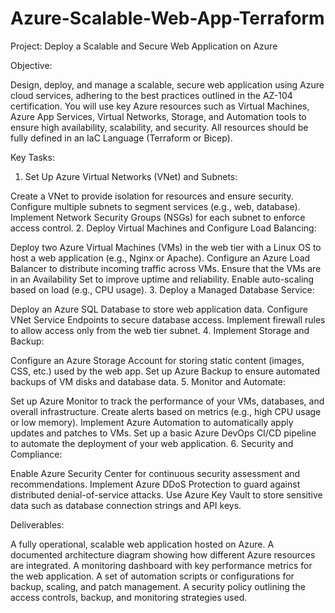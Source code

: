 # Azure-Scalable-Web-App-Terraform
Project: Deploy a Scalable and Secure Web Application on Azure 


Objective: 

Design, deploy, and manage a scalable, secure web application using Azure cloud services, adhering to the best practices outlined in the AZ-104 certification. You will use key Azure resources such as Virtual Machines, Azure App Services, Virtual Networks, Storage, and Automation tools to ensure high availability, scalability, and security. All resources should be fully defined in an IaC Language (Terraform or Bicep).


Key Tasks: 

1. Set Up Azure Virtual Networks (VNet) and Subnets: 

Create a VNet to provide isolation for resources and ensure security. 
Configure multiple subnets to segment services (e.g., web, database). 
Implement Network Security Groups (NSGs) for each subnet to enforce access control. 
2. Deploy Virtual Machines and Configure Load Balancing: 

Deploy two Azure Virtual Machines (VMs) in the web tier with a Linux OS to host a web application (e.g., Nginx or Apache). 
Configure an Azure Load Balancer to distribute incoming traffic across VMs. 
Ensure that the VMs are in an Availability Set to improve uptime and reliability. 
Enable auto-scaling based on load (e.g., CPU usage). 
3. Deploy a Managed Database Service: 

Deploy an Azure SQL Database to store web application data. 
Configure VNet Service Endpoints to secure database access. 
Implement firewall rules to allow access only from the web tier subnet. 
4. Implement Storage and Backup: 

Configure an Azure Storage Account for storing static content (images, CSS, etc.) used by the web app. 
Set up Azure Backup to ensure automated backups of VM disks and database data. 
5. Monitor and Automate: 

Set up Azure Monitor to track the performance of your VMs, databases, and overall infrastructure. 
Create alerts based on metrics (e.g., high CPU usage or low memory). 
Implement Azure Automation to automatically apply updates and patches to VMs. 
Set up a basic Azure DevOps CI/CD pipeline to automate the deployment of your web application. 
6. Security and Compliance: 

Enable Azure Security Center for continuous security assessment and recommendations. 
Implement Azure DDoS Protection to guard against distributed denial-of-service attacks. 
Use Azure Key Vault to store sensitive data such as database connection strings and API keys. 
 


Deliverables: 

A fully operational, scalable web application hosted on Azure. 
A documented architecture diagram showing how different Azure resources are integrated. 
A monitoring dashboard with key performance metrics for the web application. 
A set of automation scripts or configurations for backup, scaling, and patch management. 
A security policy outlining the access controls, backup, and monitoring strategies used. 

